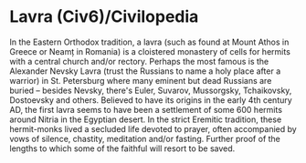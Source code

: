 # Lavra (Civ6)/Civilopedia

In the Eastern Orthodox tradition, a lavra (such as found at Mount Athos in Greece or Neamț in Romania) is a cloistered monastery of cells for hermits with a central church and/or rectory. Perhaps the most famous is the Alexander Nevsky Lavra (trust the Russians to name a holy place after a warrior) in St. Petersburg where many eminent but dead Russians are buried – besides Nevsky, there's Euler, Suvarov, Mussorgsky, Tchaikovsky, Dostoevsky and others. Believed to have its origins in the early 4th century AD, the first lavra seems to have been a settlement of some 600 hermits around Nitria in the Egyptian desert. In the strict Eremitic tradition, these hermit-monks lived a secluded life devoted to prayer, often accompanied by vows of silence, chastity, meditation and/or fasting. Further proof of the lengths to which some of the faithful will resort to be saved.